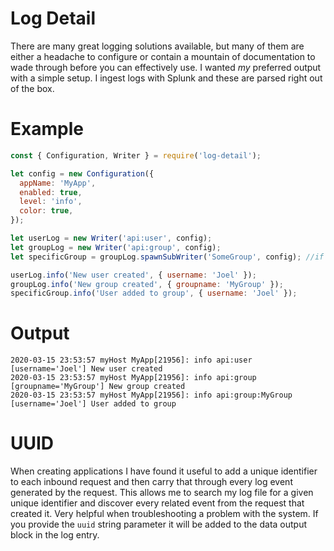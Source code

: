 # Log Detail

There are many great logging solutions available, but many of them are either a headache to configure or contain a mountain of documentation to wade through before you can effectively use. I wanted _my_ preferred output with a simple setup. I ingest logs with Splunk and these are parsed right out of the box.

# Example

```javascript
const { Configuration, Writer } = require('log-detail');

let config = new Configuration({
  appName: 'MyApp',
  enabled: true,
  level: 'info',
  color: true,
});

let userLog = new Writer('api:user', config);
let groupLog = new Writer('api:group', config);
let specificGroup = groupLog.spawnSubWriter('SomeGroup', config); //if no config provided, the parent's config will be used

userLog.info('New user created', { username: 'Joel' });
groupLog.info('New group created', { groupname: 'MyGroup' });
specificGroup.info('User added to group', { username: 'Joel' });
```

# Output

```text
2020-03-15 23:53:57 myHost MyApp[21956]: info api:user [username='Joel'] New user created
2020-03-15 23:53:57 myHost MyApp[21956]: info api:group [groupname='MyGroup'] New group created
2020-03-15 23:53:57 myHost MyApp[21956]: info api:group:MyGroup [username='Joel'] User added to group
```

# UUID

When creating applications I have found it useful to add a unique identifier to each inbound request and then carry that through every log event generated by the request. This allows me to search my log file for a given unique identifier and discover every related event from the request that created it. Very helpful when troubleshooting a problem with the system. If you provide the `uuid` string parameter it will be added to the data output block in the log entry.
